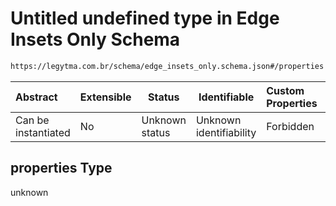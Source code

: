 # Untitled undefined type in Edge Insets Only Schema

```txt
https://legytma.com.br/schema/edge_insets_only.schema.json#/properties
```




| Abstract            | Extensible | Status         | Identifiable            | Custom Properties | Additional Properties | Access Restrictions | Defined In                                                                                      |
| :------------------ | ---------- | -------------- | ----------------------- | :---------------- | --------------------- | ------------------- | ----------------------------------------------------------------------------------------------- |
| Can be instantiated | No         | Unknown status | Unknown identifiability | Forbidden         | Allowed               | none                | [edge_insets_only.schema.json\*](../schema/edge_insets_only.schema.json) |

## properties Type

unknown
